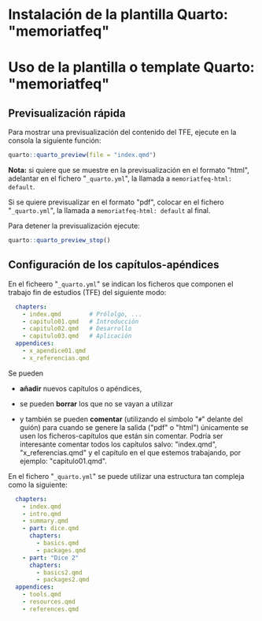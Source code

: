 # Instalación de la plantilla Quarto: "memoriatfeq"

# Uso de la plantilla o template Quarto: "memoriatfeq"

## Previsualización rápida

Para mostrar una previsualización del contenido del TFE, ejecute en la consola la siguiente función:

``` r
quarto::quarto_preview(file = "index.qmd")
```

**Nota:** si quiere que se muestre en la previsualización en el formato "html", adelantar en el fichero "`_quarto.yml`", la llamada a `memoriatfeq-html: default`.

Si se quiere previsualizar en el formato "pdf", colocar en el fichero "`_quarto.yml`", la llamada a `memoriatfeq-html: default` al final.

Para detener la previsualización ejecute:

``` r
quarto::quarto_preview_stop()
```


## Configuración de los capítulos-apéndices

En el ficheero "`_quarto.yml`" se indican los ficheros que componen el trabajo fin de estudios (TFE) del siguiente modo:

```yml
  chapters:
    - index.qmd        # Prólolgo, ...
    - capitulo01.qmd   # Introducción
    - capitulo02.qmd   # Desarrollo
    - capitulo03.qmd   # Aplicación
  appendices:
    - x_apendice01.qmd
    - x_referencias.qmd
```

Se pueden 

- **añadir** nuevos capítulos o apéndices, 

- se pueden **borrar** los que no se vayan a utilizar 

- y también se pueden **comentar** (utilizando el símbolo "`#`" delante del guión) para cuando se genere la salida ("pdf" o "html") únicamente se usen los ficheros-capítulos que están sin comentar. Podría ser interesante comentar todos los capítulos salvo: "index.qmd", "x_referencias.qmd" y el capítulo en el que estemos trabajando, por ejemplo: "capitulo01.qmd".


En el fichero "`_quarto.yml`" se puede utilizar una estructura tan compleja como la siguiente:

```yml
  chapters:
    - index.qmd
    - intro.qmd
    - summary.qmd
    - part: dice.qmd
      chapters:
        - basics.qmd
        - packages.qmd
    - part: "Dice 2"
      chapters:
        - basics2.qmd
        - packages2.qmd
  appendices:
    - tools.qmd
    - resources.qmd
    - references.qmd

```

